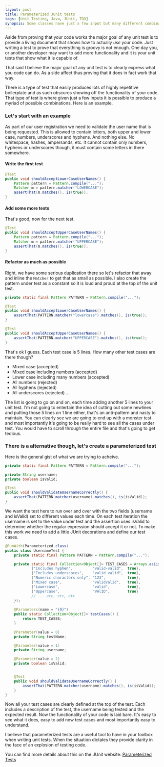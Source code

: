 ```yaml
---
layout: post
title: Parameterized JUnit tests
tags: [Unit Testing, Java, JUnit, TDD]
synopsis: Some classes have just a few input but many different combinations and writing a test for each becomes really repetitive. Parameterized tests in JUnit offer a neat way to define a test and then push as many combinations of inputs as you can dream up.
---
```

Aside from proving that your code works the major goal of any unit test is to provide a living document that shows how to actually *use* your code. Just writing a test to prove that everything is groovy is not enough. One day you, or another developer may want to add more functionality and it is your unit tests that show what it is capable of.

That said I believe the major goal of any unit test is to clearly express what you code can do. As a side affect thus proving that it does in fact work that way.

There is a type of test that easily produces lots of highly repetitive boilerplate and as such obscures showing off the functionality of your code. That type of test is where given just a few inputs it is possible to produce a myriad of possible combinations. Here is an example.

### Let's start with an example
As part of our user registration we need to validate the user name that is being requested. This is allowed to contain letters, both upper and lower case, numbers, underscores and hyphens. And nothing else. No whitespace, hashes, ampersands, etc. It cannot contain only numbers, hyphens or underscores though, it must contain some letters in there somewhere.

#### Write the first test
```java
@Test
public void shouldAcceptLowerCaseUserNames() {
    Pattern pattern = Pattern.compile("...");
    Matcher m = pattern.matcher("LOWERCASE");
    assertThat(m.matches(), is(true));
}
```

#### Add some more tests
That's good, now for the next test.

```java
@Test
public void shouldAcceptUpperCaseUserNames() {
    Pattern pattern = Pattern.compile("...");
    Matcher m = pattern.matcher("UPPERCASE");
    assertThat(m.matches(), is(true));
}
```

#### Refactor as much as possible
Right, we have some serious duplication there so let's refactor that away and inline the `Matcher` to get that as small as possible. I also create the pattern under test as a constant so it is loud and proud at the top of the unit test.

```java
private static final Pattern PATTERN = Pattern.compile("...");

@Test
public void shouldAcceptLowerCaseUserNames() {
    assertThat(PATTERN.matcher("lowercase").matches(), is(true));
}

@Test
public void shouldAcceptUpperCaseUserNames() {
    assertThat(PATTERN.matcher("UPPERCASE").matches(), is(true));
}
```

That's ok I guess. Each test case is 5 lines. How many other test cases are there though?

* Mixed case (accepted)
* Mixed case including numbers (accepted)
* Lower case including many numbers (accepted)
* All numbers (rejected)
* All hyphens (rejected)
* All underscores (rejected)
...

The list is going to go on and on, each time adding another 5 lines to your unit test. I'm not going to entertain the idea of cutting out some newlines and putting those 5 lines on 1 line either, that's an anti-pattern and nasty to maintain. You can clearly see we are going to end up with a monster test and most importantly it's going to be really hard to see all the cases under test. You would have to scroll through the entire file and that's going to get tedious.

### There is a alternative though, let's create a parameterized test
Here is the general gist of what we are trying to acheive.

```java
private static final Pattern PATTERN = Pattern.compile("...");

private String username;
private boolean isValid;

@Test
public void shouldValidateUsernameCorrectly() {
    assertThat(PATTERN.matcher(username).matches(), is(isValid));
}
```

We want the test here to run over and over with the two fields (username and isValid) set to different values each time. On each test iteration the username is set to the value under test and the assertion uses isValid to determine whether the regular expression should accept it or not. To make this work we need to add a little JUnit decorations and define our test cases.

```java
@RunWith(Parameterized.class)
public class UsernameTest {
    private static final Pattern PATTERN = Pattern.compile("...");

    private static final Collection<Object[]> TEST_CASES = Arrays.asList(new Object[][] {
            {"Includes hyphen",         "valid-valid",  true},
            {"Includes underscores",    "valid_valid",  true},
            {"Numeric characters only", "123",          true},
            {"Mixed case",              "validValid",   true},
            {"Lowercase",               "valid",        true},
            {"Uppercase",               "VAlID",        true}
            // ... etc, etc, etc
    });
    
    @Parameters(name = "{0}")
    public static Collection<Object[]> testCases() {
        return TEST_CASES;
    }

    @Parameter(value = 0)
    private String testName;

    @Parameter(value = 1)
    private String username;

    @Parameter(value = 2)
    private boolean isValid;


    @Test
    public void shouldValidateUsernameCorrectly() {
        assertThat(PATTERN.matcher(username).matches(), is(isValid));
    }
}
```

Now all your test cases are clearly defined at the top of the test. Each includes a description of the test, the username being tested and the expected result. Now the functionality of your code is laid bare. It's easy to see what it does, easy to add new test cases and most importantly easy to understand.

I believe that parameterized tests are a useful tool to have in your toolbox when writing unit tests. When the situation dictates they provide clarity in the face of an explosion of testing code.

You can find more details about this on the JUnit website: [Parameterized Tests](https://github.com/junit-team/junit/wiki/Parameterized-tests)   
